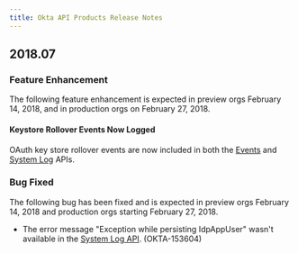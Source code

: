 ```yaml
---
title: Okta API Products Release Notes
---
```


## 2018.07

### Feature Enhancement

The following feature enhancement is expected in preview orgs February 14, 2018, and in production orgs on February 27, 2018.

#### Keystore Rollover Events Now Logged

OAuth key store rollover events are now included in both the [Events](/docs/api/resources/events) and [System Log](/docs/api/resources/system_log/) APIs.<!-- OKTA-129535 -->

### Bug Fixed

The following bug has been fixed and is expected in preview orgs February 14, 2018 and production orgs starting February 27, 2018.

* The error message "Exception while persisting IdpAppUser" wasn't available in the [System Log API](/docs/api/resources/system_log/). (OKTA-153604)

